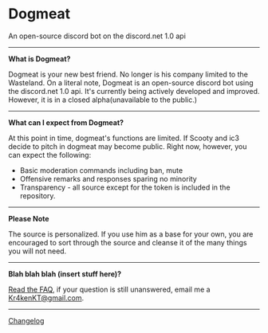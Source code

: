 # Dogmeat
An open-source discord bot on the discord.net 1.0 api

---

**What is Dogmeat?**

Dogmeat is your new best friend. No longer is his company limited to the Wasteland.
On a literal note, Dogmeat is an open-source discord bot using the discord.net 1.0 api.
It's currently being actively developed and improved. However, it is in a closed alpha(unavailable to the public.)

---

**What can I expect from Dogmeat?**

At this point in time, dogmeat's functions are limited. If Scooty and ic3 decide to pitch in dogmeat may become public.
Right now, however, you can expect the following:
* Basic moderation commands including ban, mute
* Offensive remarks and responses sparing no minority
* Transparency - all source except for the token is included in the repository.

---

**Please Note**

The source is personalized. If you use him as a base for your own, you are encouraged to sort through the source and cleanse it of the many things you will not need.

---

**Blah blah blah (insert stuff here)?**

[Read the FAQ](FAQ), if your question is still unanswered, email me a Kr4kenKT@gmail.com.

---

[Changelog](Changelog)
